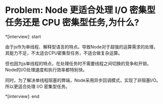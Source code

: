 # Problem: Node 更适合处理 I/O 密集型任务还是 CPU 密集型任务,为什么?

*[interview]: start

由于js作为单线程、解释型语言的特点。导致Node对于超强的运算需求的处理，其能力不足，不太适合CPU密集型任务，不适合做复杂运算。

但也因为js单线程的特点，在处理任务时不需要线程之间切换的竞争和开销，Node的I/O处理速度和执行效率都特别快。

同时，为了解决单线程阻塞的弊端，Node采用异步回调模式，实现了非阻塞I/O。所以更适合处理 I/O 密集型任务。

*[interview]: end
